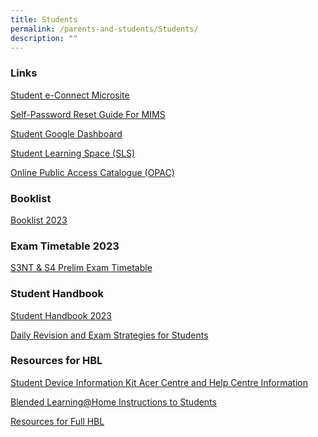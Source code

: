```yaml
---
title: Students
permalink: /parents-and-students/Students/
description: ""
---
```

### **Links**

[Student e-Connect Microsite](https://sites.google.com/moe.edu.sg/students-at-outram/new-year-book)

[Self-Password Reset Guide For MIMS](/files/Parents%20and%20Students/Students/poster%20for%20mims.pdf)

[Student Google Dashboard](https://workspace.google.com/dashboard)

[Student Learning Space (SLS)](https://vle.learning.moe.edu.sg/login)

[Online Public Access Catalogue (OPAC)](https://schoolibrary.moe.edu.sg/outramsec/cgi-bin/spydus.exe/MSGTRN/WPAC/HOME)


<!--
<ul class="jekyllcodex_accordion">

  <li>

    <input type="checkbox" id="accordion1">

    <label for="accordion1">Student Handbook</label>

    <div>

      <p> <a href="/files/Links/Students/2023%20Student%20Handbook_final.pdf">Student Handbook 2023</a><br>
				<a href="/files/Links/Students/OSS20Student20Handbook20Revision20Exam20Tips202022.pdf">Daily Revision and Exam Strategies for Students</a><br>

</p>

    </div>

</li>
	<li>

    <input type="checkbox" id="accordion2">

    <label for="accordion2">Common Links</label>

    <div>

<p> <a href="https://workspace.google.com/dashboard">Student Google Dashboard</a><br>
			<a href="https://vle.learning.moe.edu.sg/login">Student Learning Space (SLS)</a><br>
			<a href="https://schoolibrary.moe.edu.sg/outramsec/cgi-bin/spydus.exe/MSGTRN/WPAC/HOME">OPAC (Online Public Access Catalogue)</a><br></p>

    </div>

</li>
	
<li>

    <input type="checkbox" id="accordion3">

    <label for="accordion3">Booklists</label>

    <div>

<p> <a href="/files%2FLinks%2FStudents%2FBooklists/">Booklists for 2023</a><br> </p>

    </div>

</li>
	
<li>

    <input type="checkbox" id="accordion4">

    <label for="accordion4">Resources for HBL</label>

    <div>

<p> <a href="/Resources-for-FHBL/">Resources for FHBL</a><br>
				<a href="/files/Links/Students/Appendix%201%20-%20Student%20Device%20Information%20Kit%20Acer%20Service%20Centre%20and%20HelpCentre%20Information.pdf">Student Device Information Kit (Acer Service Centre)</a><br>
				<a href="/files/Links/Students/Standard%20Instructions%20for%20BLHome.pdf">Blended Learning@Home: Instructions to Students</a><br>
			</p>

    </div>

</li>
	
		
</ul>

-->



### **Booklist**

[Booklist 2023](/files/Parents%20and%20Students/Students/Booklists/Booklist%202023.pdf)

### **Exam Timetable 2023**
[S3NT &amp; S4 Prelim Exam Timetable](/files/Parents%20and%20Students/Parents/Exam%20Timetables/s3nt%20&amp;%20s4%20prelim%20exam%20timetable.pdf)

### **Student Handbook**

[Student Handbook 2023](/files/Parents%20and%20Students/Students/2023%20Student%20Handbook_final.pdf)

[Daily Revision and Exam Strategies for Students](/files/Parents%20and%20Students/Students/OSS20Student20Handbook20Revision20Exam20Tips202022.pdf)

### **Resources for HBL**
[Student Device Information Kit Acer Centre and Help Centre Information](/files/Parents%20and%20Students/Students/Appendix%201%20-%20Student%20Device%20Information%20Kit%20Acer%20Service%20Centre%20and%20HelpCentre%20Information.pdf)

[Blended Learning@Home Instructions to Students](/files/Parents%20and%20Students/Students/Standard%20Instructions%20for%20BLHome.pdf)

[Resources for Full HBL](/Resources-for-FHBL/)